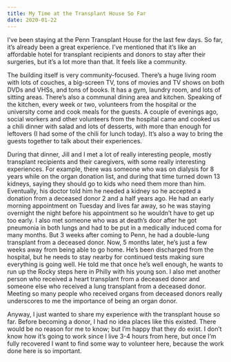 ```yaml
---
title: My Time at the Transplant House So Far
date: 2020-01-22
---
```


I’ve been staying at the Penn Transplant House for the last few days. So far, it’s already been a great experience. I’ve mentioned that it’s like an affordable hotel for transplant recipients and donors to stay after their surgeries, but it’s a lot more than that. It feels like a community.

The building itself is very community-focused. There’s a huge living room with lots of couches, a big-screen TV, tons of movies and TV shows on both DVDs and VHSs, and tons of books. It has a gym, laundry room, and lots of sitting areas. There’s also a communal dining area and kitchen. Speaking of the kitchen, every week or two, volunteers from the hospital or the university come and cook meals for the guests. A couple of evenings ago, social workers and other volunteers from the hospital came and cooked us a chili dinner with salad and lots of desserts, with more than enough for leftovers (I had some of the chili for lunch today). It’s also a way to bring the guests together to talk about their experiences.

During that dinner, Jill and I met a lot of really interesting people, mostly transplant recipients and their caregivers, with some really interesting experiences. For example, there was someone who was on dialysis for 8 years while on the organ donation list, and during that time turned down 13 kidneys, saying they should go to kids who need them more than him. Eventually, his doctor told him he needed a kidney so he accepted a donation from a deceased donor 2 and a half years ago. He had an early morning appointment on Tuesday and lives far away, so he was staying overnight the night before his appointment so he wouldn’t have to get up too early. I also met someone who was at death’s door after he got pneumonia in both lungs and had to be put in a medically induced coma for many months. But 3 weeks after coming to Penn, he had a double-lung transplant from a deceased donor. Now, 5 months later, he’s just a few weeks away from being able to go home. He’s been discharged from the hospital, but he needs to stay nearby for continued tests making sure everything is going well. He told me that once he’s well enough, he wants to run up the Rocky steps here in Philly with his young son. I also met another person who received a heart transplant from a deceased donor and someone else who received a lung transplant from a deceased donor. Meeting so many people who received organs from deceased donors really underscores to me the importance of being an organ donor.

Anyway, I just wanted to share my experience with the transplant house so far. Before becoming a donor, I had no idea places like this existed. There would be no reason for me to know; but I’m happy that they do exist. I don’t know how it’s going to work since I live 3-4 hours from here, but once I’m fully recovered I want to find some way to volunteer here, because the work done here is so important.
